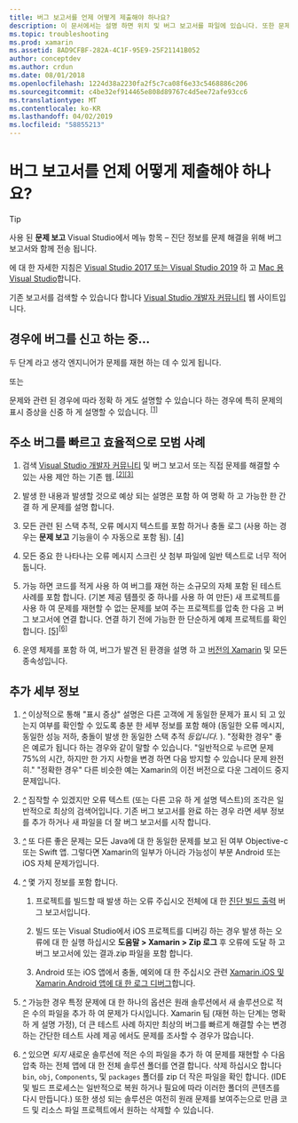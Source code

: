 ```yaml
---
title: 버그 보고서를 언제 어떻게 제출해야 하나요?
description: 이 문서에서는 설명 하면 위치 및 버그 보고서를 파일에 있습니다. 또한 문제를 진단 하는 가장 하기 위해 엔지니어가 사용 하도록 설정 하는 모범 사례는 버그 보고서를 제공 합니다.
ms.topic: troubleshooting
ms.prod: xamarin
ms.assetid: 8AD9CFBF-282A-4C1F-95E9-25F21141B052
author: conceptdev
ms.author: crdun
ms.date: 08/01/2018
ms.openlocfilehash: 1224d38a2230fa2f5c7ca08f6e33c5468886c206
ms.sourcegitcommit: c4be32ef914465e808d89767c4d5ee72afe93cc6
ms.translationtype: MT
ms.contentlocale: ko-KR
ms.lasthandoff: 04/02/2019
ms.locfileid: "58855213"
---
```

# <a name="when-and-how-should-i-file-a-bug-report"></a>버그 보고서를 언제 어떻게 제출해야 하나요?

> [!TIP]
> 사용 된 **문제 보고** Visual Studio에서 메뉴 항목 &ndash; 진단 정보를 문제 해결을 위해 버그 보고서와 함께 전송 됩니다.
>
> 에 대 한 자세한 지침은 [Visual Studio 2017 또는 Visual Studio 2019](https://docs.microsoft.com/visualstudio/ide/how-to-report-a-problem-with-visual-studio) 하 고 [Mac 용 Visual Studio](https://docs.microsoft.com/visualstudio/mac/report-a-problem)합니다.
>
> 기존 보고서를 검색할 수 있습니다 합니다 [Visual Studio 개발자 커뮤니티](https://developercommunity.visualstudio.com/) 웹 사이트입니다.

## <a name="file-a-bug-if"></a>경우에 버그를 신고 하는 중...

두 단계 라고 생각 엔지니어가 문제를 재현 하는 데 수 있게 됩니다.

또는

문제와 관련 된 경우에 따라 정확 하 게도 설명할 수 있습니다 하는 경우에 특히 문제의 표시 증상을 신중 하 게 설명할 수 있습니다. <sup> [[1]](#note-1)</sup>

## <a name="best-practices-to-help-address-bugs-quickly-and-efficiently"></a>주소 버그를 빠르고 효율적으로 모범 사례

1. <a name="ref-1" />검색 [Visual Studio 개발자 커뮤니티](https://developercommunity.visualstudio.com/) 및 버그 보고서 또는 직접 문제를 해결할 수 있는 사용 제안 하는 기존 웹.<sup> [[2]](#note-2)</sup><sup>[[3]](#note-3)</sup>

1. <a name="ref-2" />발생 한 내용과 발생할 것으로 예상 되는 설명은 포함 하 여 명확 하 고 가능한 한 간결 하 게 문제를 설명 합니다.

1. <a name="ref-3" />모든 관련 된 스택 추적, 오류 메시지 텍스트를 포함 하거나 충돌 로그 (사용 하는 경우는 **문제 보고** 기능을이 수 자동으로 포함 됨). <sup>[[4]](#note-4)</sup>

1. <a name="ref-4" />모든 중요 한 나타나는 오류 메시지 스크린 샷 첨부 파일에 일반 텍스트로 너무 적어 둡니다.

1. <a name="ref-5" />가능 하면 코드를 적게 사용 하 여 버그를 재현 하는 소규모의 자체 포함 된 테스트 사례를 포함 합니다.  (기본 제공 템플릿 중 하나를 사용 하 여 만든) 새 프로젝트를 사용 하 여 문제를 재현할 수 없는 문제를 보여 주는 프로젝트를 압축 한 다음 고 버그 보고서에 연결 합니다.  연결 하기 전에 가능한 한 단순하게 예제 프로젝트를 확인 합니다. <sup> [[5]](#note-5)</sup><sup>[[6]](#note-6)</sup>

1. <a name="ref-6" />운영 체제를 포함 하 여, 버그가 발견 된 환경을 설명 하 고 [버전의 Xamarin](~/cross-platform/troubleshooting/questions/version-logs.md) 및 모든 종속성입니다.

## <a name="additional-details"></a>추가 세부 정보

1. <a name="note-1" />[*^*](#ref-1) 이상적으로 통해 "표시 증상" 설명은 다른 고객에 게 동일한 문제가 표시 되 고 있는지 여부를 확인할 수 있도록 충분 한 세부 정보를 포함 해야 (동일한 오류 메시지, 동일한 성능 저하, 충돌이 발생 한 동일한 스택 추적 _등입니다._ ). "정확한 경우" 좋은 예로가 됩니다 하는 경우와 같이 말할 수 있습니다. "일반적으로 누르면 문제 75%의 시간, 하지만 한 가지 사항을 변경 하면 다음 방지할 수 있습니다 문제 완전히." "정확한 경우" 다른 비슷한 예는 Xamarin의 이전 버전으로 다운 그레이드 중지 문제입니다.

1. <a name="note-2" />[*^*](#ref-2) 짐작할 수 있겠지만 오류 텍스트 (또는 다른 고유 하 게 설명 텍스트)의 조각은 일반적으로 최상의 검색어입니다. 기존 버그 보고서를 완료 하는 경우 라면 세부 정보를 추가 하거나 새 파일을 더 잘 버그 보고서를 시작 합니다.

1. <a name="note-3" />[*^*](#ref-3) 또 다른 좋은 문제는 모든 Java에 대 한 동일한 문제를 보고 된 여부 Objective-c 또는 Swift 앱. 그렇다면 Xamarin의 일부가 아니라 가능성이 부분 Android 또는 iOS 자체 문제가입니다.

1. <a name="note-4" />[*^*](#ref-4) 몇 가지 정보를 포함 합니다.

    1. 프로젝트를 빌드할 때 발생 하는 오류 주십시오 전체에 대 한 [진단 빌드 출력](~/android/troubleshooting/troubleshooting.md#Diagnostic_MSBuild_Output) 버그 보고서입니다.

    1. 빌드 또는 Visual Studio에서 iOS 프로젝트를 디버깅 하는 경우 발생 하는 오류에 대 한 실행 하십시오 **도움말 > Xamarin > Zip 로그** 후 오류에 도달 하 고 버그 보고서에 있는 결과.zip 파일을 포함 합니다.

    1. Android 또는 iOS 앱에서 충돌, 예외에 대 한 주십시오 관련 [Xamarin.iOS 및 Xamarin.Android 앱에 대 한 로그 디버그](~/cross-platform/troubleshooting/questions/version-logs.md#debug-logs-for-xamarin-apps)합니다.

1. <a name="note-5" />[*^*](#ref-5) 가능한 경우 특정 문제에 대 한 하나의 옵션은 원래 솔루션에서 새 솔루션으로 적은 수의 파일을 추가 하 여 문제가 다시입니다. Xamarin 팀 (재현 하는 단계는 명확 하 게 설명 가정), 더 큰 테스트 사례 하지만 최상의 버그를 빠르게 해결할 수는 변경 하는 간단한 테스트 사례 제공 에서도 문제를 조사할 수 경우가 많습니다.

1. <a name="note-6" />[*^*](#ref-6) 있으면 _되지_ 새로운 솔루션에 적은 수의 파일을 추가 하 여 문제를 재현할 수 다음 압축 하는 전체 앱에 대 한 전체 솔루션 폴더를 연결 합니다. 삭제 하십시오 합니다 `bin`, `obj`, `Components`, 및 `packages` 폴더를 zip 더 작은 파일을 확인 합니다. (IDE 및 빌드 프로세스는 일반적으로 복원 하거나 필요에 따라 이러한 폴더의 콘텐츠를 다시 만듭니다.) 또한 생성 되는 솔루션은 여전히 원래 문제를 보여주는으로 만큼 코드 및 리소스 파일 프로젝트에서 원하는 삭제할 수 있습니다.
